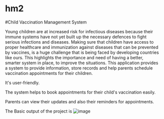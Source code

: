 # hm2
#Child Vaccination Management System

Young children are at increased risk for infectious diseases because their immune systems have not yet built up the necessary defences to fight serious infections and diseases. Making sure that children have access to proper healthcare and immunization against diseases that can be prevented by vaccines, is a huge challenge that is being faced by developing countries like ours. This highlights the importance and need of having a better, smarter system in place, to improve the situations. This application provides a system to provide information, store records and help parents schedule vaccination appointments for their children.

It's user-friendly.

The system helps to book appointments for their child's vaccination easily.

Parents can view their updates and also their reminders for appointments.

The Basic output of the project is 
![image](https://github.com/user-attachments/assets/2f82892a-ee70-49b6-8775-46d5aae37b63)
